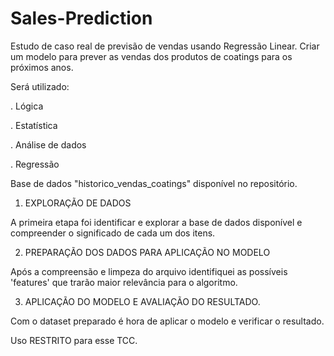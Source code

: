 # Sales-Prediction

Estudo de caso real de previsão de vendas usando Regressão Linear. 
Criar um modelo para prever as vendas dos produtos de coatings para os próximos anos.

Será utilizado:

. Lógica

. Estatística

. Análise de dados

. Regressão

Base de dados "historico_vendas_coatings" disponível no repositório.

1. EXPLORAÇÃO DE DADOS

A primeira etapa foi identificar e explorar a base de dados disponível e compreender o significado de cada um dos itens. 

2. PREPARAÇÃO DOS DADOS PARA APLICAÇÃO NO MODELO

Após a compreensão e limpeza do arquivo identifiquei as possíveis 'features' que trarão maior relevância para o algoritmo. 

3. APLICAÇÃO DO MODELO E AVALIAÇÃO DO RESULTADO.

Com o dataset preparado é hora de aplicar o modelo e verificar o resultado. 



Uso RESTRITO para esse TCC.

#
